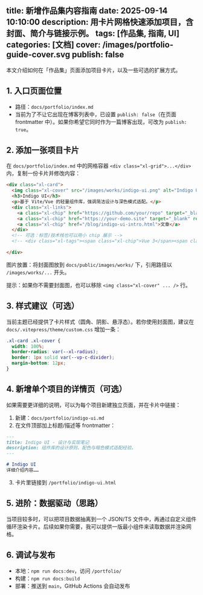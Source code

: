 title: 新增作品集内容指南
date: 2025-09-14 10:10:00
description: 用卡片网格快速添加项目，含封面、简介与链接示例。
tags: [作品集, 指南, UI]
categories: [文档]
cover: /images/portfolio-guide-cover.svg
publish: false
---

本文介绍如何在「作品集」页面添加项目卡片，以及一些可选的扩展方式。

## 1. 入口页面位置
- 路径：`docs/portfolio/index.md`
- 当前为了不让它出现在博客列表中，已设置 `publish: false`（在页面 frontmatter 中）。如果你希望它同时作为一篇博客出现，可改为 `publish: true`。

## 2. 添加一张项目卡片
在 `docs/portfolio/index.md` 中的网格容器 `<div class="xl-grid">...</div>` 内，复制一份卡片并修改内容：

```html
<div class="xl-card">
  <img class="xl-cover" src="/images/works/indigo-ui.png" alt="Indigo UI" />
  <h3>Indigo UI</h3>
  <p>基于 Vite/Vue 的轻量组件库，强调简洁设计与深色模式适配。</p>
  <div class="xl-links">
    <a class="xl-chip" href="https://github.com/your/repo" target="_blank" rel="noreferrer">GitHub</a>
    <a class="xl-chip" href="https://your-demo.site" target="_blank" rel="noreferrer">Demo</a>
    <a class="xl-chip" href="/blog/indigo-ui-intro.html">文章</a>
  </div>
  <!-- 可选：标签/技术栈也可以用小 chip 展示 -->
  <!-- <div class="xl-tags"><span class="xl-chip">Vue 3</span><span class="xl-chip">Vite</span></div> -->
  
</div>
```

图片放置：将封面图放到 `docs/public/images/works/` 下，引用路径以 `/images/works/...` 开头。

提示：如果你不需要封面图，也可以移除 `<img class="xl-cover" ... />` 行。

## 3. 样式建议（可选）
当前主题已经提供了卡片样式（圆角、阴影、悬浮态）。若你使用封面图，建议在 `docs/.vitepress/theme/custom.css` 增加一条：

```css
.xl-card .xl-cover {
  width: 100%;
  border-radius: var(--xl-radius);
  border: 1px solid var(--vp-c-divider);
  margin-bottom: 12px;
}
```

## 4. 新增单个项目的详情页（可选）
如果需要更详细的说明，可以为每个项目新建独立页面，并在卡片中链接：

1. 新建：`docs/portfolio/indigo-ui.md`
2. 在文件顶部加上标题/描述等 frontmatter：

```md
---
title: Indigo UI - 设计与实现笔记
description: 组件库的设计原则、配色与暗色模式适配经验。
---

# Indigo UI
详细介绍内容……
```

3. 卡片里链接到 `/portfolio/indigo-ui.html`

## 5. 进阶：数据驱动（思路）
当项目较多时，可以把项目数据抽离到一个 JSON/TS 文件中，再通过自定义组件循环渲染卡片。后续如果你需要，我可以提供一版最小组件来读取数据并渲染网格。

## 6. 调试与发布
- 本地：`npm run docs:dev`，访问 `/portfolio/`
- 构建：`npm run docs:build`
- 部署：推送到 `main`，GitHub Actions 会自动发布
